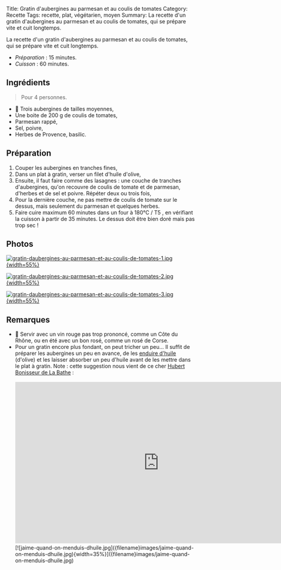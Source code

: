 Title: Gratin d'aubergines au parmesan et au coulis de tomates
Category: Recette
Tags: recette, plat, végétarien, moyen
Summary: La recette d'un gratin d'aubergines au parmesan et au coulis de tomates, qui se prépare vite et cuit longtemps.

La recette d'un gratin d'aubergines au parmesan et au coulis de tomates, qui se prépare vite et cuit longtemps.

- *Préparation* : 15 minutes.
- *Cuisson* : 60 minutes.

## Ingrédients
> Pour 4 personnes.

- 🍆 Trois aubergines de tailles moyennes,
- Une boite de 200 g de coulis de tomates,
- Parmesan rappé,
- Sel, poivre,
- Herbes de Provence, basilic.

## Préparation
1. Couper les aubergines en tranches fines,
2. Dans un plat à gratin, verser un filet d'huile d'olive,
3. Ensuite, il faut faire comme des lasagnes : une couche de tranches d'aubergines, qu'on recouvre de coulis de tomate et de parmesan, d'herbes et de sel et poivre. Répéter deux ou trois fois,
4. Pour la dernière couche, ne pas mettre de coulis de tomate sur le dessus, mais seulement du parmesan et quelques herbes.
5. Faire cuire maximum 60 minutes dans un four à 180°C / T5 <i class="fa fa-thermometer-full" aria-hidden="true"></i>, en vérifiant la cuisson à partir de 35 minutes. Le dessus doit être bien doré mais pas trop sec !


## Photos
[![gratin-daubergines-au-parmesan-et-au-coulis-de-tomates-1.jpg]({filename}images/gratin-daubergines-au-parmesan-et-au-coulis-de-tomates-1.jpg){width=55%}]({filename}images/gratin-daubergines-au-parmesan-et-au-coulis-de-tomates-1.jpg)

[![gratin-daubergines-au-parmesan-et-au-coulis-de-tomates-2.jpg]({filename}images/gratin-daubergines-au-parmesan-et-au-coulis-de-tomates-2.jpg){width=55%}]({filename}images/gratin-daubergines-au-parmesan-et-au-coulis-de-tomates-2.jpg)

[![gratin-daubergines-au-parmesan-et-au-coulis-de-tomates-3.jpg]({filename}images/gratin-daubergines-au-parmesan-et-au-coulis-de-tomates-3.jpg){width=55%}]({filename}images/gratin-daubergines-au-parmesan-et-au-coulis-de-tomates-3.jpg)


## Remarques
- :wine_glass: Servir avec un vin rouge pas trop prononcé, comme un Côte du Rhône, ou en été avec un bon rosé, comme un rosé de Corse.
- Pour un gratin encore plus fondant, on peut tricher un peu… Il suffit de préparer les aubergines un peu en avance, de les [enduire d'huile](https://youtu.be/sTA67hq7QAU?t=19) (d'olive) et les laisser absorber un peu d'huile avant de les mettre dans le plat à gratin.
    Note : cette suggestion nous vient de ce cher [Hubert Bonisseur de La Bathe](https://fr.wikipedia.org/wiki/Hubert_Bonisseur_de_La_Bath) :<br><br>
    <iframe width="764" height="430" src="https://www.youtube.com/embed/sTA67hq7QAU?start=19" frameborder="0" allow="autoplay; encrypted-media" allowfullscreen></iframe>
    <br>
    [![jaime-quand-on-menduis-dhuile.jpg]({filename}images/jaime-quand-on-menduis-dhuile.jpg){width=35%}]({filename}images/jaime-quand-on-menduis-dhuile.jpg)
